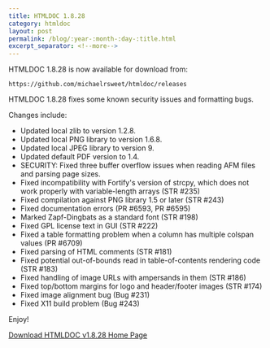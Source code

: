 ```yaml
---
title: HTMLDOC 1.8.28
category: htmldoc
layout: post
permalink: /blog/:year-:month-:day-:title.html
excerpt_separator: <!--more-->
---
```


HTMLDOC 1.8.28 is now available for download from:

    https://github.com/michaelrsweet/htmldoc/releases

HTMLDOC 1.8.28 fixes some known security issues and formatting bugs.

<!--more-->
Changes include:

- Updated local zlib to version 1.2.8.
- Updated local PNG library to version 1.6.8.
- Updated local JPEG library to version 9.
- Updated default PDF version to 1.4.
- SECURITY: Fixed three buffer overflow issues when reading AFM files and parsing page sizes.
- Fixed incompatibility with Fortify's version of strcpy, which does not work properly with variable-length arrays (STR #235)
- Fixed compilation against PNG library 1.5 or later (STR #243)
- Fixed documentation errors (PR #6593, PR #6595)
- Marked Zapf-Dingbats as a standard font (STR #198)
- Fixed GPL license text in GUI (STR #222)
- Fixed a table formatting problem when a column has multiple colspan values (PR #6709)
- Fixed parsing of HTML comments (STR #181)
- Fixed potential out-of-bounds read in table-of-contents rendering code (STR #183)
- Fixed handling of image URLs with ampersands in them (STR #186)
- Fixed top/bottom margins for logo and header/footer images (STR #174)
- Fixed image alignment bug (Bug #231)
- Fixed X11 build problem (Bug #243)

Enjoy!

<a class="btn btn-primary" href="https://github.com/michaelrsweet/htmldoc/releases/tag/v1.8.28">Download HTMLDOC v1.8.28 <span class="glyphicon glyphicon-download-alt" aria-hidden="true"></span></a>
<a class="btn btn-default" href="/htmldoc/index.html">Home Page <span class="glyphicon glyphicon-home" aria-hidden="true"></span></a>
